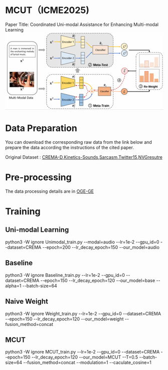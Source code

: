 # MCUT（ICME2025)
Paper Title: Coordinated Uni-modal Assistance for Enhancing Multi-modal Learning
![MCUT Framework](https://github.com/njustkmg/ICME25-MCUT/blob/main/MCUT_Framework.png)
# Data Preparation

You can download the corresponding raw data from the link below and prepare the data according the instructions of the cited paper.

Original Dataset : [CREMA-D](https://github.com/CheyneyComputerScience/CREMA-D),[Kinetics-Sounds](https://github.com/cvdfoundation/kinetics-dataset),[Sarcasm](https://github.com/feiLinX/Multi-modal-Sarcasm-Detection),[Twitter15](https://github.com/jefferyYu/TomBERT),[NVGresutre](https://research.nvidia.com/publication/2016-06_online-detection-and-classification-dynamic-hand-gestures-recurrent-3d)
# Pre-processing
The data processing details are in [OGE-GE](https://github.com/GeWu-Lab/OGM-GE_CVPR2022/tree/main) 
# Training

## Uni-modal Learning

python3 -W ignore Unimodal_train.py --modal=audio --lr=1e-2 --gpu_id=0 --dataset=CREMA --epoch=200 --lr_decay_epoch=150 --our_model=audio 

## Baseline 

python3 -W ignore Baseline_train.py  --lr=1e-2 --gpu_id=0 --dataset=CREMA --epoch=150 --lr_decay_epoch=120 --our_model=base --alpha=1 --batch-size=64 

## Naive Weight 

python3 -W ignore Weight_train.py  --lr=1e-2 --gpu_id=0 --dataset=CREMA --epoch=150 --lr_decay_epoch=120 --our_model=weight --fusion_method=concat

## MCUT

python3 -W ignore MCUT_train.py  --lr=1e-2 --gpu_id=0 --dataset=CREMA --epoch=150 --lr_decay_epoch=120 --our_model=MCUT --T=0.5 --batch-size=64 --fusion_method=concat --modulation=1 --caculate_cosine=1
